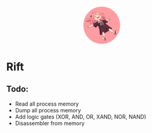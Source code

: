 <p align="center">
    <img src="Images/Logo.png" height=20% width=20%>
</p>

# Rift

## Todo:
- Read all process memory
- Dump all process memory
- Add logic gates (XOR, AND, OR, XAND, NOR, NAND)
- Disassembler from memory
